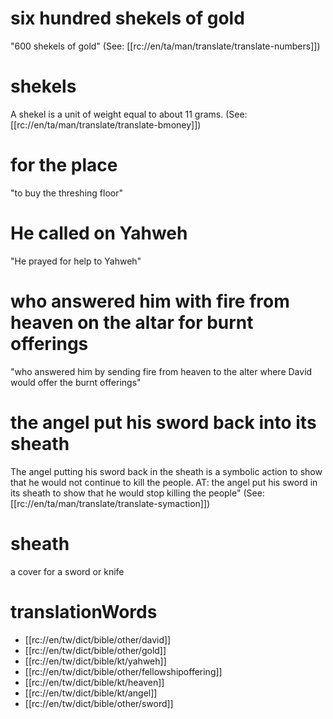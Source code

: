 # six hundred shekels of gold

"600 shekels of gold" (See: [[rc://en/ta/man/translate/translate-numbers]])

# shekels

A shekel is a unit of weight equal to about 11 grams. (See: [[rc://en/ta/man/translate/translate-bmoney]])

# for the place

"to buy the threshing floor"

# He called on Yahweh

"He prayed for help to Yahweh"

# who answered him with fire from heaven on the altar for burnt offerings

"who answered him by sending fire from heaven to the alter where David would offer the burnt offerings"

# the angel put his sword back into its sheath

The angel putting his sword back in the sheath is a symbolic action to show that he would not continue to kill the people. AT: the angel put his sword in its sheath to show that he would stop killing the people" (See: [[rc://en/ta/man/translate/translate-symaction]])

# sheath

a cover for a sword or knife

# translationWords

* [[rc://en/tw/dict/bible/other/david]]
* [[rc://en/tw/dict/bible/other/gold]]
* [[rc://en/tw/dict/bible/kt/yahweh]]
* [[rc://en/tw/dict/bible/other/fellowshipoffering]]
* [[rc://en/tw/dict/bible/kt/heaven]]
* [[rc://en/tw/dict/bible/kt/angel]]
* [[rc://en/tw/dict/bible/other/sword]]
